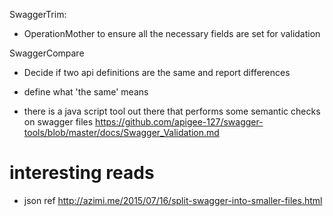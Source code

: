 SwaggerTrim:
- OperationMother to ensure all the necessary fields are set for validation

SwaggerCompare
- Decide if two api definitions are the same and report differences
- define what 'the same' means

- there is a java script tool out there that performs some semantic checks on swagger files 
  https://github.com/apigee-127/swagger-tools/blob/master/docs/Swagger_Validation.md

# interesting reads #
- json ref   http://azimi.me/2015/07/16/split-swagger-into-smaller-files.html